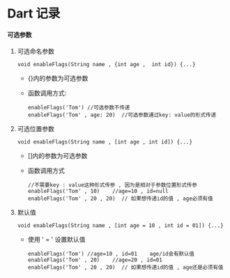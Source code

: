 # Dart 记录

#### 可选参数

1. 可选命名参数

   `void enableFlags(String name , {int age ,  int id}) {...}`

   - {}内的参数为可选参数

   - 函数调用方式: 

     ```
     enableFlags('Tom')	//可选参数不传递
     enableFlags('Tom' , age: 20)  //可选参数通过key: value的形式传递
     ```

     

2. 可选位置参数

   `void enableFlags(String name , [int age , int id]) {...}`

   - []内的参数为可选参数

   - 函数调用方式

     ```
     //不需要key : value这种形式传参 , 因为是相对于参数位置形式传参
     enableFlags('Tom' , 10)	//age=10 , id=null 
     enableFlags('Tom' , 20 , 20)  // 如果想传递id的值 , age必须有值
     ```

     

3. 默认值

   `void enableFlags(String name , [int age = 10 , int id = 01]) {...}`

   - 使用 ' = ' 设置默认值

     ```
     enableFlags('Tom') //age=10 , id=01 	age/id会有默认值
     enableFlags('Tom' , 20)	//age=20 , id=01
     enableFlags('Tom' , 20 , 20)  // 如果想传递id的值 , age还是必须有值
     ```

     

     